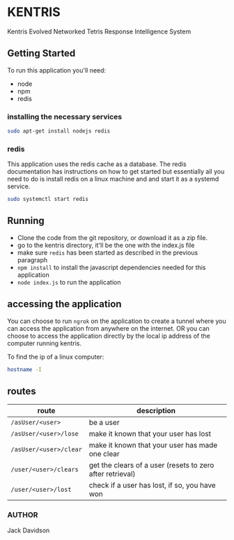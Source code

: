 # KENTRIS
Kentris Evolved Networked Tetris Response Intelligence System

## Getting Started
To run this application you'll need:
- node
- npm
- redis

### installing the necessary services
```bash
sudo apt-get install nodejs redis
```
### redis
This application uses the redis cache as a database. The redis documentation has instructions
on how to get started but essentially all you need to do is install redis on a linux machine
and and start it as a systemd service.
```bash
sudo systemctl start redis
```

## Running 
- Clone the code from the git repository, or download it as a zip file.
- go to the kentris directory, it'll be the one with the index.js file
- make sure `redis` has been started as described in the previous paragraph
- `npm install` to install the javascript dependencies needed for this application
- `node index.js` to run the application

## accessing the application
You can choose to run `ngrok` on the application to create a tunnel
where you can access the application from anywhere on the internet.
OR you can choose to access the application directly by the local ip address
of the computer running kentris.

To find the ip of a linux computer:
```bash
hostname -I
```

## routes
| route                | description |
|----------------------|-----------|
| `/asUser/<user>`       | be a user |
| `/asUser/<user>/lose`  | make it known that your user has lost |
| `/asUser/<user>/clear` | make it known that your user has made one clear |
| `/user/<user>/clears`  | get the clears of a user (resets to zero after retrieval) |
| `/user/<user>/lost`    | check if a user has lost, if so, you have won |

### AUTHOR
Jack Davidson
